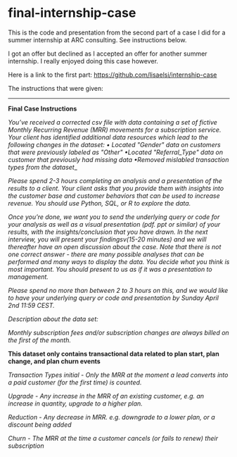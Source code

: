 # final-internship-case

This is the code and presentation from the second part of a case I did for a summer internship at ARC consulting. See instructions below.

I got an offer but declined as I accepted an offer for another summer internship. I really enjoyed doing this case however.

Here is a link to the first part: https://github.com/lisaelsi/internship-case 

The instructions that were given:

___________________________________________________________________________________________________________________________________________________________________________________

**Final Case Instructions**

_You’ve received a corrected csv file with data containing a set of fictive Monthly Recurring Revenue (MRR) movements for a subscription service. Your client has identified additional data resources which lead to the following changes in the dataset:
• Located "Gender" data on customers that were previously labeled as "Other"
•Located "Referral_Type" data on customer that previously had missing data
•Removed mislabled transaction types from the dataset__

_Please spend 2-3 hours completing an analysis and a presentation of the results to a client. Your client asks that you provide them with insights into the customer base and customer behaviors that can be used to increase revenue. You should use Python, SQL, or R to explore the data._

_Once you’re done, we want you to send the underlying query or code for your analysis as well as a visual presentation (pdf. ppt or similar) of your results, with the insights/conclusion that you have drawn. In the next interview, you will present your findingsv(15-20 minutes) and we will thereafter have an open discussion about the case. Note that there is not one correct answer - there are many possible analyses that can be performed and many ways to display the data. You decide what you think is most important. You should present to us as if it was a presentation to management._

_Please spend no more than between 2 to 3 hours on this, and we would like to have your underlying query or code and presentation by Sunday April 2nd 11:59 CEST._

_Description about the data set:_

_Monthly subscription fees and/or subscription changes are always billed on the first of the month._

**This dataset only contains transactional data related to plan start, plan change, and plan churn events**

_Transaction Types
initial - Only the MRR at the moment a lead converts into a paid customer (for the first time) is counted._

_Upgrade - Any increase in the MRR of an existing customer, e.g. an increase in quantity, upgrade to a higher plan._

_Reduction  - Any decrease in MRR. e.g. downgrade to a lower plan, or a discount being added_

_Churn  - The MRR at the time a customer cancels (or fails to renew) their subscription_


